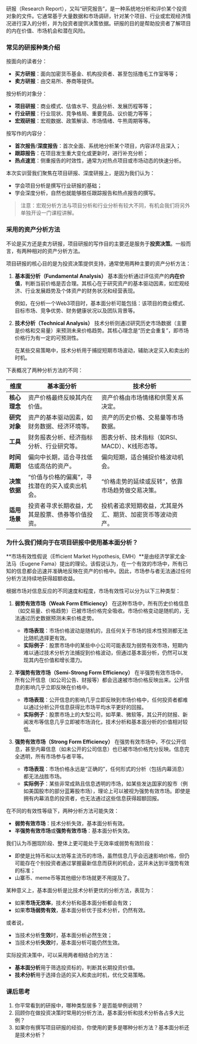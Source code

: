 研报（Research Report），又叫“研究报告”，是一种系统地分析和评价某个投资对象的文件。它通常基于大量数据和市场调研，针对某个项目、行业或宏观经济情况进行深入的分析，并为投资者提供决策依据。研报的目的是帮助投资者了解项目的内在价值、市场机会和潜在风险。

### 常见的研报种类介绍

按面向的读者分：

- **买方研报**：面向加密货币基金、机构投资者、甚至包括撸毛工作室等等；
- **卖方研报**：由交易所、券商等提供。

按分析的对象分：

- **项目研报**：商业模式、估值水平、竞品分析、发展历程等等；
- **行业研报**：行业现状、竞争格局、重要竞品、议价能力等等；
- **宏观研报**：宏观数据、政策解读、市场情绪、牛熊周期等等。

按写作的内容分：

- **首次报告**/**深度报告**：首次全面、系统地分析某个项目，内容详尽且深入；
- **跟踪报告**：在项目发生重大变化或更新时，进行补充分析；
- **热点速览**：侧重报告的时效性，通常为对热点项目或市场动态的快速分析。

本次实训营我们聚焦在项目研报、深度研报上，是因为我们认为：

- 学会项目分析是撰写行业研报的基础；
- 学会深度分析，自然也就能够胜任跟踪报告和热点报告的撰写。

> 注意：宏观分析方法与项目分析和行业分析有较大不同，有机会我们将另外单独开设一门课程讲解。

### 采用的资产分析方法

不论是买方还是卖方研报，项目研报的写作目的主要还是服务于**投资决策**。一般而言，有两种相对的资产分析方法。

项目研报的核心目的是为投资决策提供支持，通常使用两种主要的资产分析方法：

1. **基本面分析（Fundamental Analysis）**
   基本面分析通过评估资产的**内在价值**，判断当前价格是否合理。其核心在于研究资产的基本驱动因素，如宏观经济、行业发展趋势及个体资产的财务状况和经营表现。

   例如，在分析一个Web3项目时，基本面分析可能包括：该项目的商业模式、目标市场、竞争优势、财务健康状况以及团队背景等。

2. **技术分析（Technical Analysis）**
   技术分析则通过研究历史市场数据（主要是价格和交易量）来预测未来价格趋势。其核心理念是“历史会重复”，即市场价格行为有一定的可预测性。

   在某些交易策略中，技术分析用于捕捉短期市场波动，辅助决定买入和卖出的时机。

下表概况了两种分析方法的不同：

| **维度**     | **基本面分析**                                   | **技术分析**                                               |
| ------------ | ------------------------------------------------ | ---------------------------------------------------------- |
| **核心理念** | 资产价格最终反映其内在价值。                     | 资产价格由市场情绪和供需关系决定。                         |
| **研究对象** | 资产的基本驱动因素，如财务数据、经济环境等。     | 资产的历史价格、交易量等市场数据。                         |
| **工具**     | 财务报表分析、经济指标分析、行业研究等。         | 图表分析、技术指标（如RSI、MACD）、K线形态等。             |
| **时间周期** | 偏向中长期，适合寻找低估或高估的资产。           | 偏向短期，适合捕捉价格波动机会。                           |
| **决策依据** | “价值与价格的偏离”，寻找潜在的买入或卖出机会。   | “价格走势的延续或反转”，依靠市场趋势做交易决策。           |
| **适用场景** | 投资者寻求长期收益，尤其是股票、债券等价值投资。 | 投机者追求短期收益，尤其是外汇、期货、加密货币等波动资产。 |

### 为什么我们倾向于在项目研报中使用基本面分析？

**市场有效性假说（Efficient Market Hypothesis, EMH）**是由经济学家尤金·法马（Eugene Fama）提出的理论。该假说认为，在一个有效的市场中，所有已知的信息都会迅速并准确地反映在资产的价格中。因此，市场参与者无法通过任何分析方法持续地获得超额收益。

根据市场对信息反应的不同速度和程度，市场有效性可以分为以下三种类型：

1. **弱势有效市场（Weak Form Efficiency）**
   在这种市场中，所有历史价格信息（如交易量、价格趋势）已被市场价格完全吸收。市场价格变动是随机的，无法通过历史数据预测未来价格走势。
   - **市场表现**：市场价格波动是随机的，且任何关于市场的技术性预测都无法比随机选择更有效。
   - **实际例子**：股票市场中的某些中小公司可能表现为弱势有效市场，短期内难以通过技术分析方法捕捉到价格波动，但通过基本面分析，仍然可以发现其内在价值和增长潜力。

2. **半强势有效市场（Semi-Strong Form Efficiency）**
   在半强势有效市场中，所有公开信息（如公司公告、财报等）都会迅速被市场价格反映出来。公开信息的影响几乎立即反映在价格中。
   - **市场表现**：公开信息的影响几乎立即反映到市场价格中，任何投资者都难以通过分析公开信息获得比市场平均水平更好的回报。
   - **实际例子**：股票市场上的大型公司，如苹果、微软等，其公开的财报、新闻发布等信息几乎立即被市场消化，技术分析和基本面分析的价值相对较低。

3. **强势有效市场（Strong Form Efficiency）**
   在强势有效市场中，不仅公开信息，甚至内幕信息（如未公开的公司信息）也已被市场价格充分反映。信息完全透明，所有市场参与者平等。
   - **市场表现**：市场价格永远是“正确的”，任何形式的分析（包括内幕消息）都无法战胜市场。
   - **实际例子**：某些非常成熟且信息透明的市场，如某些发达国家的股市（例如美国股市的部分蓝筹股市场），理论上可以被视为强势有效市场。即使是拥有内幕消息的投资者，也无法通过这些信息获得超额回报。

在不同的有效性等级下，两种分析方法可能失效：

- **弱势有效市场**：技术分析失效，基本面分析有效。
- **半强势有效市场**或**强势有效市场**：基本面分析失效。

我们认为币圈现阶段、整体上更可能处于无效率或弱势有效阶段：

- 即使是比特币和以太坊等主流币的市场，虽然信息几乎会迅速影响价格，但仍可能存在个别投资者通过掌握最新信息而获利的机会，这并未达到半强势有效的标准；
- 山寨币、meme币等其他细分市场就更不用提及了。

某种意义上，基本面分析是比技术分析更优的分析方法，表现为：

- 如果**市场无效率**，技术分析和基本面分析都会有效；
- 如果**市场弱势有效**，基本面分析优于技术分析，仍然有效。

或者说，

- 当技术分析**生效**时，基本面分析必然生效；
- 当技术分析**失效**时，基本面分析可能仍然生效。

实际投资决策中，可以采用两者相结合的方法：

- **基本面分析**用于筛选投资标的，判断其长期投资价值。
- **技术分析**用于选择合适的买入和卖出时机，优化交易策略。

### 课后思考

1. 你平常看到的研报中，哪种类型居多？是否能举例说明？
2. 回顾你在做投资决策时常用的分析方法，基本面分析和技术分析各占多大比例？
3. 如果你有撰写项目研报的经验，你使用的更多是哪种分析方法？基本面分析还是技术分析？



